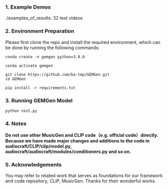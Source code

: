 ### 1. Example Demos
./examples_of_results: 32 test videos

### 2. Environment Preparation
Please first clone the repo and install the required environment, which can be done by running the following commands:
```
conda create -n gemgen python=3.9.0

conda activate gemgen

git clone https://github.com/ba-tmp/GEMGen.git
cd GEMGen

pip install -r requirements.txt
```

### 3. Running GEMGen Model
```
python test.py
```

### 4. Notes
**Do not use other MusicGen and CLIP code（e.g. official code）directly. Because we have made major changes and additions to the code in audiocraft/CLIP/clip/model.py, audiocraft/audiocraft/modules/conditioners.py and so on.**

### 5. Acknowledgements
You may refer to related work that serves as foundations for our framework and code repository, CLIP, MusicGen. Thanks for their wonderful works.
